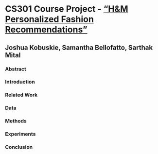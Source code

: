 # CS301 Course Project - [“H&M Personalized Fashion Recommendations”](https://www.kaggle.com/c/h-and-m-personalized-fashion-recommendations)
## Joshua Kobuskie, Samantha Bellofatto, Sarthak Mital

### Abstract


### Introduction


### Related Work


### Data


### Methods


### Experiments


### Conclusion
